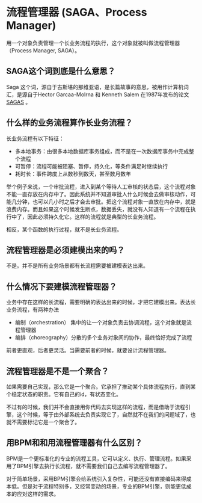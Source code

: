 # 流程管理器 (SAGA、Process Manager)
用一个对象负责管理一个长业务流程的执行，这个对象就被叫做流程管理器（Process Manager, SAGA）。

## SAGA这个词到底是什么意思？
Saga 这个词，源自于古斯堪的那维亚语，是长篇故事的意思，被用作计算机词汇，是源自于Hector Garcaa-Molrna 和 Kenneth Salem 在1987年发布的论文[SAGAS](https://www.cs.cornell.edu/andru/cs711/2002fa/reading/sagas.pdf) 。

## 什么样的业务流程算作长业务流程？
长业务流程有以下特征：
* 多本地事务：由很多本地数据库事务组成，而不是在一次数据库事务中完成整个流程
* 可暂停：流程可能被阻塞、暂停，持久化，等条件满足时继续执行
* 耗时长：事件跨度上从数秒到数天，甚至数月数年

举个例子来说，一个审批流程，进入到某个等待人工审核的状态后，这个流程对象不能一直存放在内存中了。因此系统并不知道审批人什么时候会去做审核动作，可能几分钟，也可以几小时之后才会去审批。把这个流程对象一直放在内存中，就是浪费内存。而且如果这个时候发生断点，数据丢失，就没有人知道有一个流程在执行中了，因此必须持久化它。这样的流程就是典型的长业务流程。

相反，某个函数的执行过程，就不是长业务流程。

## 流程管理器是必须建模出来的吗？
不是。并不是所有业务场景都有长流程需要被建模表达出来。

## 什么情况下要建模流程管理器？
业务中存在这样的长流程，需要明确的表达出来的时候，才把它建模出来。表达长业务流程，有两种办法
* 编制（orchestration） 集中的让一个对象负责去协调流程，这个对象就是流程管理器
* 编排（choreography）分散的多个业务对象间的协作，最终恰好完成了流程

前者更直观，后者更灵活。当需要前者的时候，就要设计流程管理器。

## 流程管理器是不是一个聚合？
如果需要自己实现，那么它是一个聚合。它承担了推动某个具体流程执行，直到某个稳定状态的职责。它有自己的id，有状态变化。

不过有的时候，我们并不会直接用你代码去实现这样的流程，而是借助于流程引擎，这个时候，等于由外部系统去负责实现它了，自然就不在我们的问题域了，也就不需要标记它是一个聚合了。


## 用BPM和和用流程管理器有什么区别？
BPM是一个更标准化的专业的流程工具，它可以定义、执行、管理流程。如果采用了BPM引擎去执行长流程，就不需要我们自己去编写流程管理器了。

对于简单场景，采用BPM引擎会给系统引入复杂性，可能还没有直接编码来得成本低。但是对于流程特别多，又经常变动的场景，专业的BPM引擎，则能更低成本的应对这样的需求。

